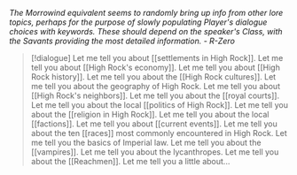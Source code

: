 *The Morrowind equivalent seems to randomly bring up info from other lore topics, perhaps for the purpose of slowly populating Player's dialogue choices with keywords. These should depend on the speaker's Class, with the Savants providing the most detailed information. - R-Zero*

>[!dialogue] 
Let me tell you about [[settlements in High Rock]].
Let me tell you about [[High Rock's economy]].
Let me tell you about [[High Rock history]].
Let me tell you about the [[High Rock cultures]].
Let me tell you about the geography of High Rock.
Let me tell you about [[High Rock's neighbors]].
Let me tell you about the [[royal courts]].
Let me tell you about the local [[politics of High Rock]].
Let me tell you about the [[religion in High Rock]].
Let me tell you about the local [[factions]].
Let me tell you about [[current events]].
Let me tell you about the ten [[races]] most commonly encountered in High Rock.
Let me tell you the basics of Imperial law.
Let me tell you about the [[vampires]].
Let me tell you about the lycanthropes.
Let me tell you about the [[Reachmen]].
Let me tell you a little about...
